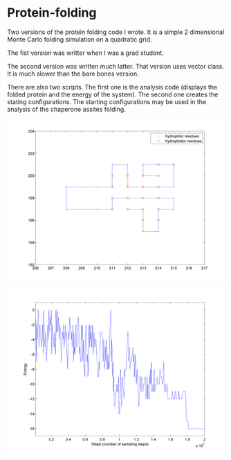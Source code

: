 # Protein-folding

Two versions of the protein folding code I wrote. It is a simple 2 dimensional Monte Carlo folding simulation on a quadratic grid. 

The fist version was writter when I was a grad student. 

The second version was written much latter. That version uses vector class. It is much slower than the bare bones version.

There are also two scripts. The first one is the analysis code (displays the folded protein and the energy of the system). The second one creates the stating configurations. The starting configurations may be used in the analysis of the chaperone assites folding.

![alt tag](https://github.com/ognjenperisic/protein-folding/blob/figures/chain.png)

![alt tag](https://github.com/ognjenperisic/protein-folding/blob/figures/energy.png)
